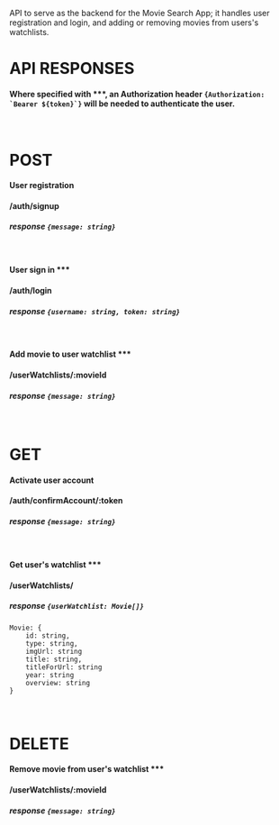API to serve as the backend for the Movie Search App; it handles user registration and login, and adding or removing movies from users's watchlists.

# API RESPONSES

#### Where specified with \*\*\*, an Authorization header `` {Authorization: `Bearer ${token}`} `` will be needed to authenticate the user.

<br/>

# POST

#### User registration

#### /auth/signup

##### response `{message: string}`

<br/>

#### User sign in \*\*\*

#### /auth/login

##### response `{username: string, token: string}`

<br/>

#### Add movie to user watchlist \*\*\*

#### /userWatchlists/:movieId

##### response `{message: string}`

<br/>

# GET

#### Activate user account

#### /auth/confirmAccount/:token

##### response `{message: string}`

<br/>

#### Get user's watchlist \*\*\*

#### /userWatchlists/

##### response `{userWatchlist: Movie[]}`

```
Movie: {
    id: string,
    type: string,
    imgUrl: string
    title: string,
    titleForUrl: string
    year: string
    overview: string
}
```

<br/>

# DELETE

#### Remove movie from user's watchlist \*\*\*

#### /userWatchlists/:movieId

##### response `{message: string}`
